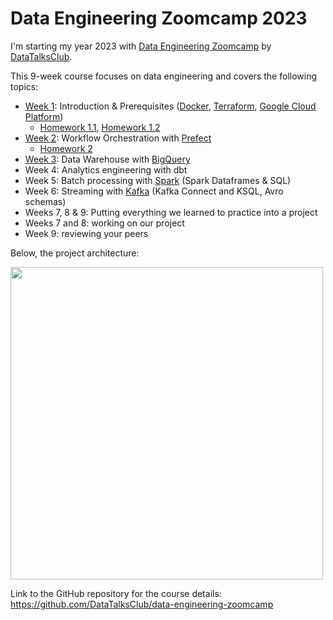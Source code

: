 # Data Engineering Zoomcamp 2023

I'm starting my year 2023 with [Data Engineering Zoomcamp](https://github.com/DataTalksClub/data-engineering-zoomcamp)
by [DataTalksClub](https://datatalks.club/).

This 9-week course focuses on data engineering and covers the following topics:

* [Week 1](week1.md): Introduction & Prerequisites ([Docker](https://www.docker.com/), [Terraform](https://www.terraform.io/), [Google Cloud Platform](https://cloud.google.com/))
    * [Homework 1.1](homeworks/week_1_docker_sql/homework1.md), [Homework 1.2](homeworks/week_1_terraform/homework1.md)
* [Week 2](week2.md): Workflow Orchestration with [Prefect](https://www.prefect.io/)
  * [Homework 2](homeworks/week_2/homework.md)
* [Week 3](week3.md): Data Warehouse with [BigQuery](https://cloud.google.com/bigquery)
* Week 4: Analytics engineering with dbt
* Week 5: Batch processing with [Spark](https://spark.apache.org/) (Spark Dataframes & SQL)
* Week 6: Streaming with [Kafka](https://kafka.apache.org/) (Kafka Connect and KSQL, Avro schemas)
* Weeks 7, 8 & 9: Putting everything we learned to practice into a project
* Weeks 7 and 8: working on our project
* Week 9: reviewing your peers

Below, the project architecture:

<img src="dtc/arch_1.jpg" width="500">

Link to the GitHub repository for the course details: https://github.com/DataTalksClub/data-engineering-zoomcamp
